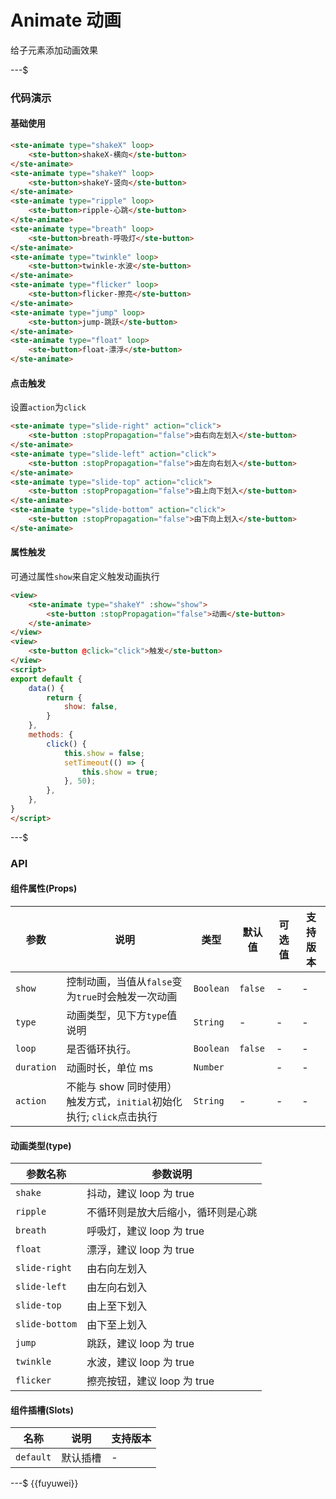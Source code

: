# Animate 动画

给子元素添加动画效果

---$

### 代码演示
#### 基础使用
```html
<ste-animate type="shakeX" loop>
	<ste-button>shakeX-横向</ste-button>
</ste-animate>
<ste-animate type="shakeY" loop>
	<ste-button>shakeY-竖向</ste-button>
</ste-animate>
<ste-animate type="ripple" loop>
	<ste-button>ripple-心跳</ste-button>
</ste-animate>
<ste-animate type="breath" loop>
	<ste-button>breath-呼吸灯</ste-button>
</ste-animate>
<ste-animate type="twinkle" loop>
	<ste-button>twinkle-水波</ste-button>
</ste-animate>
<ste-animate type="flicker" loop>
	<ste-button>flicker-擦亮</ste-button>
</ste-animate>
<ste-animate type="jump" loop>
	<ste-button>jump-跳跃</ste-button>
</ste-animate>
<ste-animate type="float" loop>
	<ste-button>float-漂浮</ste-button>
</ste-animate>
```

#### 点击触发
设置`action`为`click`

```html
<ste-animate type="slide-right" action="click">
	<ste-button :stopPropagation="false">由右向左划入</ste-button>
</ste-animate>
<ste-animate type="slide-left" action="click">
	<ste-button :stopPropagation="false">由左向右划入</ste-button>
</ste-animate>
<ste-animate type="slide-top" action="click">
	<ste-button :stopPropagation="false">由上向下划入</ste-button>
</ste-animate>
<ste-animate type="slide-bottom" action="click">
	<ste-button :stopPropagation="false">由下向上划入</ste-button>
</ste-animate>
```

#### 属性触发
可通过属性`show`来自定义触发动画执行
```html
<view>
	<ste-animate type="shakeY" :show="show">
		<ste-button :stopPropagation="false">动画</ste-button>
	</ste-animate>
</view>
<view>
	<ste-button @click="click">触发</ste-button>
</view>
<script>
export default {
	data() {
		return {
			show: false,
		}
	},
	methods: {
		click() {
			this.show = false;
			setTimeout(() => {
				this.show = true;
			}, 50);
		},
	},
}
</script>
```

---$
### API
#### 组件属性(Props)

| 参数		| 说明																| 类型		| 默认值		| 可选值	| 支持版本	|
| ---		| ---																| ---		| ---		| ---	| ---		|
| `show`	| 控制动画，当值从`false`变为`true`时会触发一次动画					| `Boolean`	| `false`	| -		| -			|
| `type`	| 动画类型，见下方`type`值说明										| `String`	| -			| -		| -			|
| `loop`	| 是否循环执行。														| `Boolean`	| `false`	| -		| -			|
| `duration`| 动画时长，单位 ms													| `Number`	|			| -		| -			|
| `action`	| 不能与 show 同时使用）触发方式，`initial`初始化执行; `click`点击执行	| `String`	| -			| -		| -			|

#### 动画类型(type)
| 参数名称		|参数说明							|
| ---			|---								|
| `shake`		| 抖动，建议 loop 为 true			|
| `ripple`		| 不循环则是放大后缩小，循环则是心跳	|
| `breath`		| 呼吸灯，建议 loop 为 true			|
| `float`		| 漂浮，建议 loop 为 true			|
| `slide-right`	| 由右向左划入						|
| `slide-left`	| 由左向右划入						|
| `slide-top`	| 由上至下划入						|
| `slide-bottom`| 由下至上划入						|
| `jump`		| 跳跃，建议 loop 为 true			|
| `twinkle`		| 水波，建议 loop 为 true			|
| `flicker`		| 擦亮按钮，建议 loop 为 true		|

#### 组件插槽(Slots)
| 名称		| 说明		| 支持版本	|
| ---		| ---		| ---		|
| `default`	| 默认插槽	| -			|

---$
{{fuyuwei}}